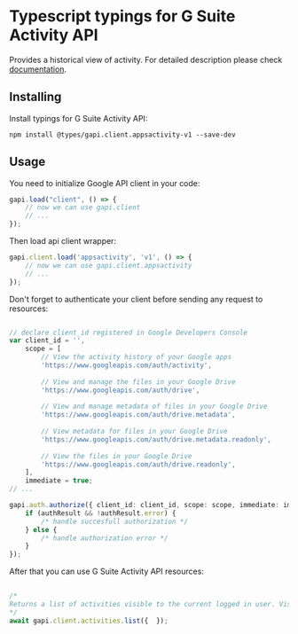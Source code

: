 # Typescript typings for G Suite Activity API
Provides a historical view of activity.
For detailed description please check [documentation](https://developers.google.com/google-apps/activity/).

## Installing

Install typings for G Suite Activity API:
```
npm install @types/gapi.client.appsactivity-v1 --save-dev
```

## Usage

You need to initialize Google API client in your code:
```typescript
gapi.load("client", () => { 
    // now we can use gapi.client
    // ... 
});
```

Then load api client wrapper:
```typescript
gapi.client.load('appsactivity', 'v1', () => {
    // now we can use gapi.client.appsactivity
    // ... 
});
```

Don't forget to authenticate your client before sending any request to resources:
```typescript

// declare client_id registered in Google Developers Console
var client_id = '',
    scope = [     
        // View the activity history of your Google apps
        'https://www.googleapis.com/auth/activity',
    
        // View and manage the files in your Google Drive
        'https://www.googleapis.com/auth/drive',
    
        // View and manage metadata of files in your Google Drive
        'https://www.googleapis.com/auth/drive.metadata',
    
        // View metadata for files in your Google Drive
        'https://www.googleapis.com/auth/drive.metadata.readonly',
    
        // View the files in your Google Drive
        'https://www.googleapis.com/auth/drive.readonly',
    ],
    immediate = true;
// ...

gapi.auth.authorize({ client_id: client_id, scope: scope, immediate: immediate }, authResult => {
    if (authResult && !authResult.error) {
        /* handle succesfull authorization */
    } else {
        /* handle authorization error */
    }
});            
```

After that you can use G Suite Activity API resources:

```typescript 
    
/* 
Returns a list of activities visible to the current logged in user. Visible activities are determined by the visiblity settings of the object that was acted on, e.g. Drive files a user can see. An activity is a record of past events. Multiple events may be merged if they are similar. A request is scoped to activities from a given Google service using the source parameter.  
*/
await gapi.client.activities.list({  });
```